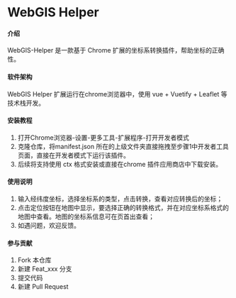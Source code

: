 # WebGIS Helper

#### 介绍
WebGIS-Helper 是一款基于 Chrome 扩展的坐标系转换插件，帮助坐标的正确性。

#### 软件架构
WebGIS Helper 扩展运行在chrome浏览器中，使用 vue + Vuetify + Leaflet 等技术栈开发。


#### 安装教程

1.  打开Chrome浏览器-设置-更多工具-扩展程序-打开开发者模式
2.  克隆仓库，将manifest.json 所在的上级文件夹直接拖拽至步骤1中开发者工具页面，直接在开发者模式下运行该插件。
2.  后续将支持使用 ctx 格式安装或直接在chrome 插件应用商店中下载安装。

#### 使用说明

1.  输入经纬度坐标，选择坐标系的类型，点击转换，查看对应转换后的坐标；
2.  点击定位按钮在地图中显示，要选择正确的转换格式，并在对应坐标系格式的地图中查看。地图的坐标系信息可在页首出查看；
3.  如遇问题，欢迎反馈。

#### 参与贡献

1.  Fork 本仓库
2.  新建 Feat_xxx 分支
3.  提交代码
4.  新建 Pull Request

